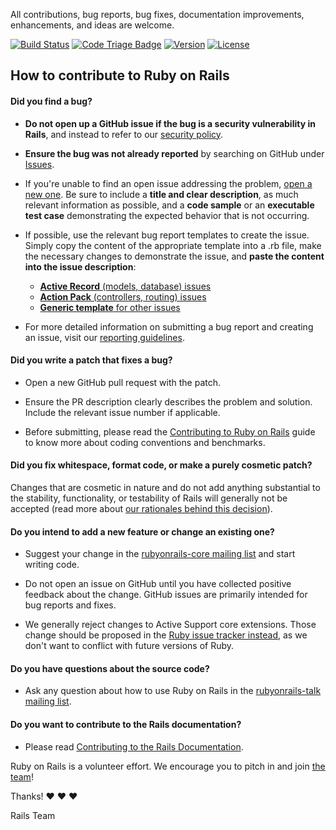 All contributions, bug reports, bug fixes, documentation improvements, enhancements, and ideas are welcome.

[![Build Status](https://badge.buildkite.com/ab1152b6a1f6a61d3ea4ec5b3eece8d4c2b830998459c75352.svg?branch=main)](https://buildkite.com/rails/rails)
[![Code Triage Badge](https://www.codetriage.com/rails/rails/badges/users.svg)](https://www.codetriage.com/rails/rails)
[![Version](https://img.shields.io/gem/v/rails)](https://rubygems.org/gems/rails)
[![License](https://img.shields.io/github/license/rails/rails)](https://github.com/rails/rails)

## How to contribute to Ruby on Rails

#### **Did you find a bug?**

* **Do not open up a GitHub issue if the bug is a security vulnerability
  in Rails**, and instead to refer to our [security policy](https://rubyonrails.org/security).

* **Ensure the bug was not already reported** by searching on GitHub under [Issues](https://github.com/rails/rails/issues).

* If you're unable to find an open issue addressing the problem, [open a new one](https://github.com/rails/rails/issues/new). Be sure to include a **title and clear description**, as much relevant information as possible, and a **code sample** or an **executable test case** demonstrating the expected behavior that is not occurring.

* If possible, use the relevant bug report templates to create the issue. Simply copy the content of the appropriate template into a .rb file, make the necessary changes to demonstrate the issue, and **paste the content into the issue description**:
  * [**Active Record** (models, database) issues](https://github.com/rails/rails/blob/main/guides/bug_report_templates/active_record_main.rb)
  * [**Action Pack** (controllers, routing) issues](https://github.com/rails/rails/blob/main/guides/bug_report_templates/action_controller_main.rb)
  * [**Generic template** for other issues](https://github.com/rails/rails/blob/main/guides/bug_report_templates/generic_main.rb)

* For more detailed information on submitting a bug report and creating an issue, visit our [reporting guidelines](https://edgeguides.rubyonrails.org/contributing_to_ruby_on_rails.html#reporting-an-issue).

#### **Did you write a patch that fixes a bug?**

* Open a new GitHub pull request with the patch.

* Ensure the PR description clearly describes the problem and solution. Include the relevant issue number if applicable.

* Before submitting, please read the [Contributing to Ruby on Rails](https://edgeguides.rubyonrails.org/contributing_to_ruby_on_rails.html) guide to know more about coding conventions and benchmarks.

#### **Did you fix whitespace, format code, or make a purely cosmetic patch?**

Changes that are cosmetic in nature and do not add anything substantial to the stability, functionality, or testability of Rails will generally not be accepted (read more about [our rationales behind this decision](https://github.com/rails/rails/pull/13771#issuecomment-32746700)).

#### **Do you intend to add a new feature or change an existing one?**

* Suggest your change in the [rubyonrails-core mailing list](https://discuss.rubyonrails.org/c/rubyonrails-core) and start writing code.

* Do not open an issue on GitHub until you have collected positive feedback about the change. GitHub issues are primarily intended for bug reports and fixes.

* We generally reject changes to Active Support core extensions. Those change should be proposed in the [Ruby issue tracker instead](https://bugs.ruby-lang.org/issues), as we don't want to conflict with future versions of Ruby.

#### **Do you have questions about the source code?**

* Ask any question about how to use Ruby on Rails in the [rubyonrails-talk mailing list](https://discuss.rubyonrails.org/c/rubyonrails-talk).

#### **Do you want to contribute to the Rails documentation?**

* Please read [Contributing to the Rails Documentation](https://edgeguides.rubyonrails.org/contributing_to_ruby_on_rails.html#contributing-to-the-rails-documentation).

Ruby on Rails is a volunteer effort. We encourage you to pitch in and join [the team](https://contributors.rubyonrails.org)!

Thanks! :heart: :heart: :heart:

Rails Team
